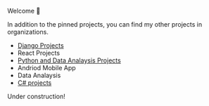 Welcome 👋

In addition to the pinned projects, you can find my other projects in organizations.

- [Django Projects](https://github.com/Mobile-Dev-II-Inclass-Demos)
- React Projects
- [Python and Data Analaysis Projects](https://github.com/orgs/Python-And-Data-Analaysis-Projects/repositories)
- Andriod Mobile App
- Data Analaysis
- [C# projects](https://github.com/orgs/C-sharp-Projects-org/repositories)

<!---
Tesfa-eth/Tesfa-eth is a ✨ special ✨ repository because its `README.md` (this file) appears on your GitHub profile.
You can click the Preview link to take a look at your changes.
--->

Under construction!
